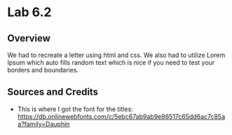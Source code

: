 # Lab 6.2

## Overview

We had to recreate a letter using html and css. We also had to utilize Lorem Ipsum which
auto fills random text which is nice if you need to test your borders and boundaries.

## Sources and Credits

- This is where I got the font for the titles: https://db.onlinewebfonts.com/c/5ebc67ab9ab9e86517c65dd6ac7c85aa?family=Dauphin

